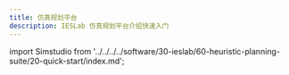 ```yaml
---
title: 仿真规划平台
description: IESLab 仿真规划平台介绍快速入门
---
```


import Simstudio from '../../../../software/30-ieslab/60-heuristic-planning-suite/20-quick-start/index.md';

<Simstudio />